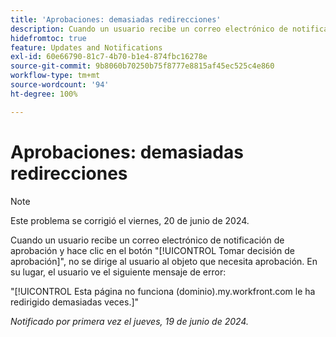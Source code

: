 ```yaml
---
title: 'Aprobaciones: demasiadas redirecciones'
description: Cuando un usuario recibe un correo electrónico de notificación de aprobación y hace clic en el botón Tomar decisión de aprobación, no se le dirige al objeto que necesita aprobación. En su lugar, se visualiza un error.
hidefromtoc: true
feature: Updates and Notifications
exl-id: 60e66790-81c7-4b70-b1e4-874fbc16278e
source-git-commit: 9b8060b70250b75f8777e8815af45ec525c4e860
workflow-type: tm+mt
source-wordcount: '94'
ht-degree: 100%

---
```


# Aprobaciones: demasiadas redirecciones

>[!NOTE]
>
>Este problema se corrigió el viernes, 20 de junio de 2024.

Cuando un usuario recibe un correo electrónico de notificación de aprobación y hace clic en el botón &quot;[!UICONTROL Tomar decisión de aprobación]&quot;, no se dirige al usuario al objeto que necesita aprobación. En su lugar, el usuario ve el siguiente mensaje de error:

&quot;[!UICONTROL Esta página no funciona (dominio).my.workfront.com le ha redirigido demasiadas veces.]&quot;

_Notificado por primera vez el jueves, 19 de junio de 2024._
